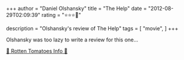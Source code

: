 +++
author = "Daniel Olshansky"
title = "The Help"
date = "2012-08-29T02:09:39"
rating = "⭐⭐⭐🌟"

description = "Olshansky's review of The Help"
tags = [
    "movie",
]
+++


Olshansky was too lazy to write a review for this one...

[🍅 Rotten Tomatoes Info 🍅](https://www.rottentomatoes.com//m/the_help)